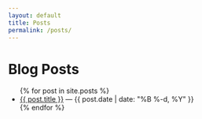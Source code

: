 ```yaml
---
layout: default
title: Posts
permalink: /posts/
---
```


# Blog Posts

<ul>
  {% for post in site.posts %}
    <li><a href="{{ post.url }}">{{ post.title }}</a> — {{ post.date | date: "%B %-d, %Y" }}</li>
  {% endfor %}
</ul>